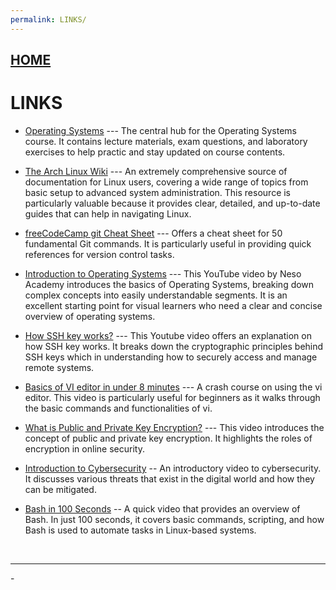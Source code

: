 ```yaml
---
permalink: LINKS/
---
```

## [HOME](../)

# LINKS

* [Operating Systems](https://os.vlsm.org/) --- The central hub for the Operating Systems course. It contains lecture materials, exam questions, and laboratory exercises to help practic and stay updated on course contents.

* [The Arch Linux Wiki](https://wiki.archlinux.org/title/Main_page) --- An extremely comprehensive source of documentation for Linux users, covering a wide range of topics from basic setup to advanced system administration. This resource is particularly valuable because it provides clear, detailed, and up-to-date guides that can help in navigating Linux.

* [freeCodeCamp git Cheat Sheet](https://www.freecodecamp.org/news/git-cheat-sheet/) --- Offers a cheat sheet for 50 fundamental Git commands. It is particularly useful in providing quick references for version control tasks. 

* [Introduction to Operating Systems](https://youtu.be/vBURTt97EkA?si=81_dozikeNZ9jqeJ) --- This YouTube video by Neso Academy introduces the basics of Operating Systems, breaking down complex concepts into easily understandable segments. It is an excellent starting point for visual learners who need a clear and concise overview of operating systems.

* [How SSH key works?](https://www.youtube.com/watch?v=y2SWzw9D4RA) --- This Youtube video offers an explanation on how SSH key works. It breaks down the cryptographic principles behind SSH keys which in understanding how to securely access and manage remote systems.

* [Basics of VI editor in under 8 minutes](https://www.youtube.com/watch?v=-_DvfdgR-LA&t=4s) --- A crash course on using the vi editor. This video is particularly useful for beginners as it walks through the basic commands and functionalities of vi.

* [What is Public and Private Key Encryption?](https://www.youtube.com/watch?v=84sO-0JxoHU) --- This video introduces the concept of public and private key encryption. It highlights the roles of encryption in online security.

* [Introduction to Cybersecurity](https://www.youtube.com/watch?v=ULGILG-ZhO0&list=PLQVJk9oC5JKq15cieChuOU9zFdf-FlnMi) -- An introductory video to cybersecurity. It discusses various threats that exist in the digital world and how they can be mitigated.

* [Bash in 100 Seconds](https://www.youtube.com/watch?v=I4EWvMFj37g) -- A quick video that provides an overview of Bash. In just 100 seconds, it covers basic commands, scripting, and how Bash is used to automate tasks in Linux-based systems.
<br>
<hr>-
